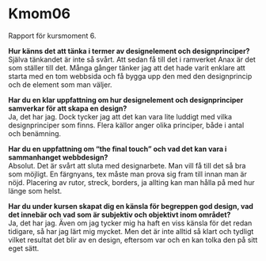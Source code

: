 Kmom06
===============================

Rapport för kursmoment 6.

**Hur känns det att tänka i termer av designelement och designprinciper?**<br>
Själva tänkandet är inte så svårt. Att sedan få till det i ramverket Anax är det som ställer till det.
Många gånger tänker jag att det hade varit enklare att starta med en tom webbsida och få bygga upp den med den designprincip och de element som man väljer.

**Har du en klar uppfattning om hur designelement och designprinciper samverkar för att skapa en design?**<br>
Ja, det har jag. Dock tycker jag att det kan vara lite luddigt med vilka designprinciper som finns. Flera källor anger olika principer, både i antal och benämning.

**Har du en uppfattning om “the final touch” och vad det kan vara i sammanhanget webbdesign?**<br>
Absolut. Det är svårt att sluta med designarbete. Man vill få till det så bra som möjligt. En färgnyans, tex måste man prova sig fram till innan man är nöjd.
Placering av rutor, streck, borders, ja allting kan man hålla på med hur länge som helst.

**Har du under kursen skapat dig en känsla för begreppen god design, vad det innebär och vad som är subjektiv och objektivt inom området?**<br>
Ja, det har jag. Även om jag tycker mig ha haft en viss känsla för det redan tidigare, så har jag lärt mig mycket. Men det är inte alltid så klart och tydligt vilket resultat det blir av en design, eftersom var och en kan tolka den på sitt eget sätt.

